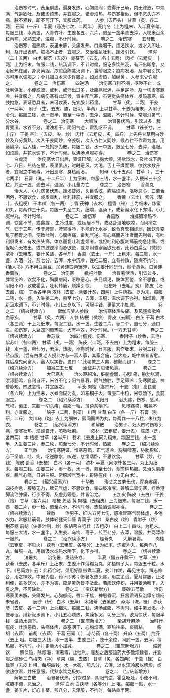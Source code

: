 <!-- { "loadSidebar": true } -->
　　治伤寒时气，表里俱虚，遍身发热，心胸烦闷；或得汗已解，内无津液，中烦满，气逆欲吐，及诸虚烦热，并宜服之。诸虚烦热，与伤寒相似，但不恶头亦不痛，脉不紧数，即不可汗下，宜服此药。
　　人参（去芦头） 甘草（炙，各二两） 石膏（一斤） 半夏（汤洗七次，二两半） 麦门冬（上为粗末，入半夏令匀。每服三钱，水两盏，入青竹叶、生姜各五、六片，煎至一盏半滤去滓，入粳米百余粒再煎，米熟去米，温服，不计时候。
　　
　　卷之二　治伤寒
　　五苓散
　　治伤寒、温热病，表里未解，头痛发热，口燥咽干，烦渴饮水，或水入即吐，利，及汗出表解。烦渴不止者，宜服之。又治霍乱吐利，躁渴引饮。
　　泽泻（二十五两） 白术 猪苓（去皮） 赤茯苓（去皮，各十五两） 肉桂（去粗皮，十两）上为细末。每服二钱，热汤调下，不计时候，服讫多饮热汤，有汗出即愈。又治瘀热在里，身发黄胆，浓煎茵陈蒿汤调下，食前服之；疸病发渴，及中暑引饮，亦可用水调服之；小儿加白术末少许服之。如发虚热，加绵黄 、人参末少许服之。
　　
　　卷之二　治伤寒
　　四逆汤
　　治伤寒自利不渴，呕哕不止，或吐利俱发，小便或涩、或利，或汗出过多，脉腹痛胀满，手足逆冷，及一切虚寒厥冷，并宜服之。凡病伤寒有此证候，皆由阳气寒，虽更觉头痛体疼，发热恶寒，四肢拘急，表证悉具者，未可攻表，先宜服此药里。
　　甘草（炙，二两） 干姜（一两半） 附子（生，去皮、脐，细切，半两）上以甘草、干姜为粗末，入附子令匀。每服三钱，水一盏半，煎至一中盏，去滓，温服，不计时候，常服消暑气，分水谷。
　　
　　卷之二　治伤寒
　　大顺散
　　治冒暑伏热，引饮过多，脾胃受湿，水谷不分，清浊相干，阴阳气逆，霍乱呕不调。
　　甘草（锉长寸，三十斤） 干姜 杏仁（去皮、尖，炒） 肉桂（去粗皮，炙，四斤）上先将甘草用白砂炒及八分黄熟，次入干姜同炒，令姜裂，次入杏仁又同炒，候杏仁不作声为度，用筛隔净，后入桂，一处捣罗为散。每服二钱，水一中盏，煎至七分，去滓，温服。如烦躁，井花水调下，不计时候。以沸汤点服亦得。
　　
　　卷之二　治伤寒
　　白虎汤
　　治伤寒大汗出后，表证已解，心胸大烦，渴欲饮水，及吐或下后七、八日，热结在里，表里俱热，时时恶风，大渴，舌上干燥而烦，欲饮水数升者，宜服之中暑毒，汗出恶寒，身热而渴。
　　知母（七十五两） 甘草（ ，三十七两半） 石膏（洗，十二斤半）上为细末。每服三钱，水一盏半，入粳米三十余粒，煎至一盏，滤去滓，温服。小儿量力亡
　　卷之二　治伤寒
　　香薷丸
　　治大人、小儿伤暑伏热，躁渴瞀闷，头目昏眩，胸膈烦满，呕哕恶心，口苦舌困倦，不思饮食，或发霍乱，吐利转筋，并宜服之。
　　香薷（去土） 紫苏（茎叶，去粗梗） 干木瓜（各一两） 丁香 茯神（去木） 檀香（锉）上为细末，炼蜜和丸，每两作三十丸。每服一丸至二丸，细嚼，温汤下，或新汲水化下亦得。小儿服半丸，不计时候。
　　
　　卷之二　治伤寒
　　香薷散
　　治脏腑冷热不调，饮食不节，或食腥 、生冷过度，或起居不节，或路卧湿地取凉，而风冷之气，归于三焦，传于脾胃，脾胃得冷，不能消化水谷，致令真邪相虚弱，因饮食变乱于肠胃之间，便致吐利，心腹疼痛，霍乱气逆。有心痛而先吐者而先利者，有吐利俱发者，有发热头痛，体疼而复吐利虚烦者，或但吐利心腹刺痛筋拘急疼痛，或但呕而无物出，或四肢逆冷而脉欲绝，或烦闷昏塞而欲死者，此药白扁豆（微炒） 浓朴（去粗皮，姜汁炙熟，各半斤） 香薷（去土，一斤）上粗末。每三钱，水一盏，入酒一分，煎七分，去滓，水中沉冷，连吃二服，立有神效，随病不拘时。《活人书》方不用白扁豆，加黄连四两锉碎，以生姜汁同研匀，炒令黄色，曰黄连香薷散。
　　
　　卷之二　治伤寒
　　枇杷叶散
　　治冒暑伏热，引饮过多，脾胃伤冷，饮食不化，胸膈痞闷，呕哕恶心，头目烦渴，肢体困倦，全不思食，或阴阳不和，致成霍乱，吐利转筋，烦躁引饮。
　　枇杷叶（去毛，炙） 陈皮（汤去瓤，焙） 丁香各半两 浓朴（去皮，涂姜汁炙，四两）上件药捣、罗为末。每服二钱，水一盏，入生姜二片，煎至七分，去滓，温服，温水调下亦得。如烦躁，用新汲水调下，不计时候。小儿三岁以下，可服半钱，更量大小加减。
　　
　　卷之二　〔绍兴续添方〕
　　僧伽应梦人参散
　　治伤寒体热头痛，及风壅痰嗽咯血等疾。
　　甘草（炙，六两） 人参 桔梗（微炒） 青皮（去瓤） 白芷 干葛 白术（各三两）干上为细末。每服二钱，水一盏，生姜二片，枣二个，煎七分，通口进。如伤寒，入豆豉同煎热进，大有神效，不计时候。（一方无甘草）
　　卷之二　〔绍兴续添方〕
　　香苏散
　　治四时瘟疫、伤寒。
　　香附子（炒香，去毛） 紫苏叶（各四两） 甘草（炙，一两） 陈皮（二两，不去白）上为粗末。每服三钱，水一盏，煎七分，去滓，热服，不拘时候，日三服。若作细末，只服二钱，入盐点服。（尝有白发老人授此方与一富人家，其家合施，当大疫，城中病者皆愈。其后疫鬼问富人，富人以实告。鬼曰：“此老教三人矣，稽颡而退”）
　　卷之二　〔绍兴续添方〕
　　加减三五七散
　　治证并方见诸风类。
　　
　　卷之二　〔绍兴续添方〕
　　大已寒丸
　　治久寒积冷，脏腑虚弱，心腹 痛，胁肋胀满，泄泻肠鸣，自利自汗，米谷不化；阳气暴衰，阴气独胜，手足厥冷；伤寒阴盛，神昏脉短，四肢怠惰，并宜服之。
　　荜茇 肉桂（各四斤） 干姜（炮） 高良姜（各六斤）上为细末，水煮面糊为丸，如梧桐子大。每服二十粒，米饮汤下，食前服之。
　　
　　卷之二　〔绍兴续添方〕
　　太阳丹
　　治头疼，伤寒、感风、气积，偏正、夹脑一切头疼。每服一粒，薄荷茶嚼下。
　　风壅痰盛，咽膈不利，亦宜服之。
　　脑子（二两，别研） 川芎 甘草 白芷（各一斤） 石膏（别研，二斤） 大川乌（炮，去上为细末，蜜同面糊为丸，每两作一十八粒，朱红为衣。
　　
　　卷之二　〔绍兴续添方〕
　　和解散
　　治男子、妇人四时伤寒头痛，憎寒壮热，烦躁自汗，咳嗽吐痢。
　　浓朴（去粗皮，姜汁炙） 陈皮（洗，各四两） 本 桔梗 甘草（各半斤） 苍术（去皮上同为粗末。每服三钱，水一盏半，入生姜三片，枣二枚，煎至七分，不计时候，热服
　　卷之二　〔绍兴续添方〕
　　正气散
　　治伤寒阴证，憎寒恶风，正气遂冷，胸膈噎塞，胁肋膨胀，心下坚痞，吐、痢，呕逆酸水，咳逆，怠惰嗜卧，不思饮食。
　　甘草（炒，七钱） 陈皮 藿香（去梗） 白术（各一两） 浓朴 半夏（同浓朴各三两，为上为细末。每服二钱，生姜三片，枣一枚，水一盏，煎至七分，食前稍热服。又治久患疟疾，膈气心痛，日进三服。常服顺气宽中，辟除瘟疫（一方无白术）。
　　
　　卷之二　〔绍兴续添方〕
　　十华散
　　治丈夫五劳七伤，浑身疼痛，四技拘急，腰膝无力，脾元气虚，不思饮食，霍四肢冷麻。兼解二毒伤寒，疗香港脚流注肿痛，行步不得，及虚劳等患，并皆治之。
　　五加皮 陈皮（去白） 干姜（炮） 甘草（各六两） 桔梗 羌活 黄 肉桂（去粗皮）上为细末。每服二钱，水一盏，姜二片，枣一枚，煎至六分，不拘时候，热盐酒调服亦得。
　　
　　卷之二　〔绍兴续添方〕
　　锉散
　　治男子、妇人五劳七伤，感冷冒寒气弱体虚，多倦少力。常服壮筋骨，肢体轻健天仙藤 青蒿子（炒） 桑白皮（炒） 香附子（炒） 荆芥穗 前胡（生姜汁制，炒）柴胡芎白芍桂（去粗皮） 白上二十四味，为粗末。每服三大钱，水一盏半，入生姜、乌梅、枣子，煎至七分，去滓，温服。并两滓作一服煎。
　　
　　卷之二　〔绍兴续添方〕
　　桂苓丸
　　大解暑毒。
　　肉桂（去粗皮，不见火） 茯苓（去粗皮，各等分）上为细末，炼蜜为丸，每两作八丸。每服一丸，用新汲水或热水嚼下，化下亦得。
　　
　　卷之二　〔绍兴续添方〕
　　消暑丸
　　治伤暑，发热头疼。
　　半夏（醋五升煮干） 甘草（生） 茯苓（去皮，各半斤）上细末，生姜汁作薄糊为丸，如梧桐子大。每服五十粒，水下。《易简方》云：此药合时，须用好醋煎煮半夏，姜汁作糊，毋见生水，臻志修合，用之神效。中暑为患，药下即苏；伤暑发热头疼，用之尤验。夏月常服，止渴利便，虽多饮水，亦不为害，应是暑药皆不及此。若痰饮停积，并用姜汤咽下。入夏之后，不可缺此。
　　
　　卷之二　〔宝庆新增方〕
　　辰砂五苓散
　　治伤寒表里未解，头痛发热，心胸郁闷，唇口干焦，神思昏沉，狂言谵语及治瘴疟烦闷未省者。
　　辰砂（研） 白术（去芦） 木猪苓（去黑皮） 泽泻（洗，锉） 赤茯苓（去皮，各十二两）上为细末。每服二钱，沸汤点服，不拘时。如中暑发渴，小便赤涩，用新汲水调下。小儿五心烦热，焦躁多哭，切牙上撺，欲为惊状，每服半钱，温熟水调下。
　　
　　卷之二　〔宝庆新增方〕
　　柴胡升麻汤
　　治时行瘟疫，壮热恶风，头痛体疼，鼻塞咽干，心胸烦满，寒热往来，痰稠粘。
　　柴胡（去芦） 前胡（去芦） 干葛 石膏（ ） 赤芍药（各十两） 升麻（五两） 荆芥（去上 咀。每服三大钱，水一盏半，生姜三片，豉十余粒，同煎一盏，去滓，稍热服，不拘时。小儿更量大小加减。
　　
　　卷之二　〔宝庆新增方〕
　　缩脾饮
　　解伏热，除烦渴，消暑毒，止吐利。霍乱之后服热药大多致烦躁者，并宜服之缩砂仁 乌梅肉（净） 草果（煨，去皮） 甘草（炙，各四两） 干葛（锉） 白扁豆（去皮上 咀。每服四钱，水一大碗，煎八分，去滓，以水沉冷服以解烦，或欲热欲温，并任意服。代熟水饮之极妙。
　　
　　卷之二　〔宝庆新增方〕
　　解暑三白散
　　治冒暑伏热，引饮过多，阴阳气逆，霍乱呕吐，小便不利，脏腑不调，恶治之。
　　泽泻 白术 白茯苓（各等分）上 咀。每服一贴，水一盏，姜五片，灯心十茎，煎八分，去滓服，不拘时。每贴重半两。
